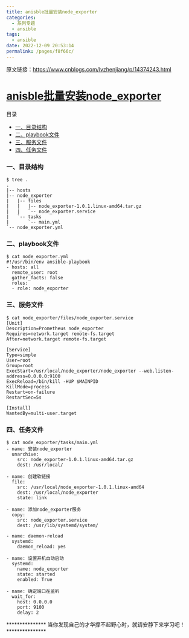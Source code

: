 ```yaml
---
title: anisble批量安装node_exporter
categories: 
  - 系列专题
  - ansible
tags: 
  - ansible
date: 2022-12-09 20:53:14
permalink: /pages/f8f66c/
---
```


原文链接：https://www.cnblogs.com/lvzhenjiang/p/14374243.html

# [anisble批量安装node_exporter](https://www.cnblogs.com/lvzhenjiang/p/14374243.html)

目录

- [一、目录结构](https://www.cnblogs.com/lvzhenjiang/p/14374243.html#一、目录结构)
- [二、playbook文件](https://www.cnblogs.com/lvzhenjiang/p/14374243.html#二、playbook文件)
- [三、服务文件](https://www.cnblogs.com/lvzhenjiang/p/14374243.html#三、服务文件)
- [四、任务文件](https://www.cnblogs.com/lvzhenjiang/p/14374243.html#四、任务文件)

### 一、目录结构

```shell
$ tree .
.
|-- hosts
|-- node_exporter
|   |-- files
|   |   |-- node_exporter-1.0.1.linux-amd64.tar.gz
|   |   `-- node_exporter.service
|   `-- tasks
|       `-- main.yml
`-- node_exporter.yml
```

### 二、playbook文件

```shell
$ cat node_exporter.yml 
#!/usr/bin/env ansible-playbook
- hosts: all
  remote_user: root
  gather_facts: false
  roles:
  - role: node_exporter
```

### 三、服务文件

```shell
$ cat node_exporter/files/node_exporter.service 
[Unit]
Description=Prometheus node_exporter
Requires=network.target remote-fs.target
After=network.target remote-fs.target

[Service]
Type=simple
User=root
Group=root
ExecStart=/usr/local/node_exporter/node_exporter --web.listen-address=0.0.0.0:9100
ExecReload=/bin/kill -HUP $MAINPID
KillMode=process
Restart=on-failure
RestartSec=5s

[Install]
WantedBy=multi-user.target
```

### 四、任务文件

```shell
$ cat node_exporter/tasks/main.yml 
- name: 安装node_exporter
  unarchive: 
    src: node_exporter-1.0.1.linux-amd64.tar.gz
    dest: /usr/local/

- name: 创建软链接
  file:
    src: /usr/local/node_exporter-1.0.1.linux-amd64
    dest: /usr/local/node_exporter
    state: link

- name: 添加node_exporter服务
  copy: 
    src: node_exporter.service
    dest: /usr/lib/systemd/system/

- name: daemon-reload
  systemd: 
    daemon_reload: yes

- name: 设置开机自动启动
  systemd: 
    name: node_exporter
    state: started
    enabled: True

- name: 确定端口在监听
  wait_for:
    host: 0.0.0.0
    port: 9100
    delay: 2
```

*************** 当你发现自己的才华撑不起野心时，就请安静下来学习吧！***************
